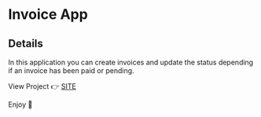 # Invoice App

## Details
In this application you can create invoices and update the status depending if an invoice has been paid or pending.

View Project :point_right: <a href="https://invoice-app-three-beta.vercel.app"> SITE </a>

Enjoy :palm_tree:
